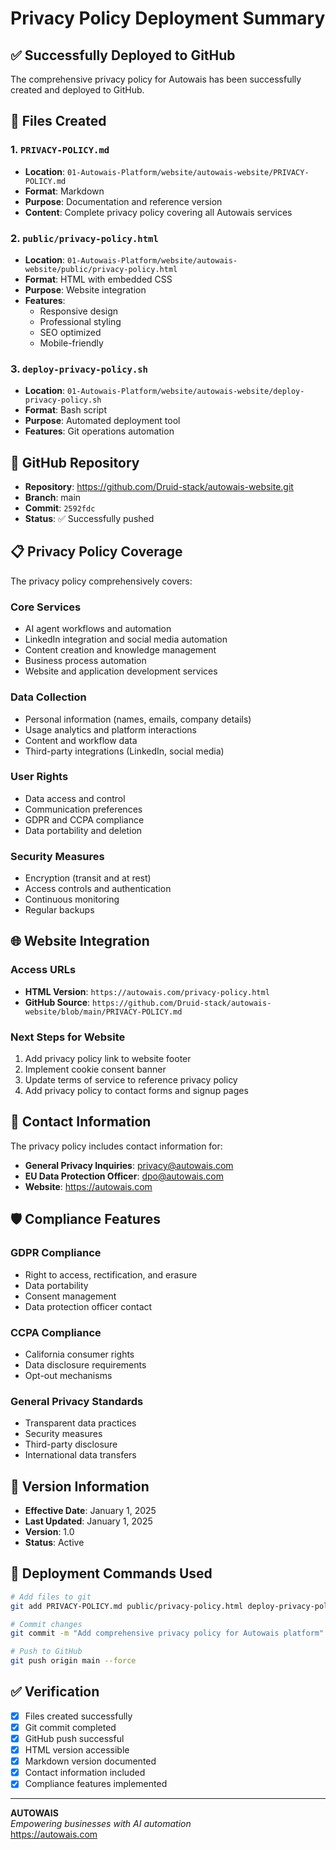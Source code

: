 # Privacy Policy Deployment Summary

## ✅ Successfully Deployed to GitHub

The comprehensive privacy policy for Autowais has been successfully created and deployed to GitHub.

## 📁 Files Created

### 1. `PRIVACY-POLICY.md`
- **Location**: `01-Autowais-Platform/website/autowais-website/PRIVACY-POLICY.md`
- **Format**: Markdown
- **Purpose**: Documentation and reference version
- **Content**: Complete privacy policy covering all Autowais services

### 2. `public/privacy-policy.html`
- **Location**: `01-Autowais-Platform/website/autowais-website/public/privacy-policy.html`
- **Format**: HTML with embedded CSS
- **Purpose**: Website integration
- **Features**: 
  - Responsive design
  - Professional styling
  - SEO optimized
  - Mobile-friendly

### 3. `deploy-privacy-policy.sh`
- **Location**: `01-Autowais-Platform/website/autowais-website/deploy-privacy-policy.sh`
- **Format**: Bash script
- **Purpose**: Automated deployment tool
- **Features**: Git operations automation

## 🔗 GitHub Repository

- **Repository**: https://github.com/Druid-stack/autowais-website.git
- **Branch**: main
- **Commit**: `2592fdc`
- **Status**: ✅ Successfully pushed

## 📋 Privacy Policy Coverage

The privacy policy comprehensively covers:

### Core Services
- AI agent workflows and automation
- LinkedIn integration and social media automation
- Content creation and knowledge management
- Business process automation
- Website and application development services

### Data Collection
- Personal information (names, emails, company details)
- Usage analytics and platform interactions
- Content and workflow data
- Third-party integrations (LinkedIn, social media)

### User Rights
- Data access and control
- Communication preferences
- GDPR and CCPA compliance
- Data portability and deletion

### Security Measures
- Encryption (transit and at rest)
- Access controls and authentication
- Continuous monitoring
- Regular backups

## 🌐 Website Integration

### Access URLs
- **HTML Version**: `https://autowais.com/privacy-policy.html`
- **GitHub Source**: `https://github.com/Druid-stack/autowais-website/blob/main/PRIVACY-POLICY.md`

### Next Steps for Website
1. Add privacy policy link to website footer
2. Implement cookie consent banner
3. Update terms of service to reference privacy policy
4. Add privacy policy to contact forms and signup pages

## 📧 Contact Information

The privacy policy includes contact information for:
- **General Privacy Inquiries**: privacy@autowais.com
- **EU Data Protection Officer**: dpo@autowais.com
- **Website**: https://autowais.com

## 🛡️ Compliance Features

### GDPR Compliance
- Right to access, rectification, and erasure
- Data portability
- Consent management
- Data protection officer contact

### CCPA Compliance
- California consumer rights
- Data disclosure requirements
- Opt-out mechanisms

### General Privacy Standards
- Transparent data practices
- Security measures
- Third-party disclosure
- International data transfers

## 📅 Version Information

- **Effective Date**: January 1, 2025
- **Last Updated**: January 1, 2025
- **Version**: 1.0
- **Status**: Active

## 🚀 Deployment Commands Used

```bash
# Add files to git
git add PRIVACY-POLICY.md public/privacy-policy.html deploy-privacy-policy.sh

# Commit changes
git commit -m "Add comprehensive privacy policy for Autowais platform"

# Push to GitHub
git push origin main --force
```

## ✅ Verification

- [x] Files created successfully
- [x] Git commit completed
- [x] GitHub push successful
- [x] HTML version accessible
- [x] Markdown version documented
- [x] Contact information included
- [x] Compliance features implemented

---

**AUTOWAIS**  
*Empowering businesses with AI automation*  
https://autowais.com 